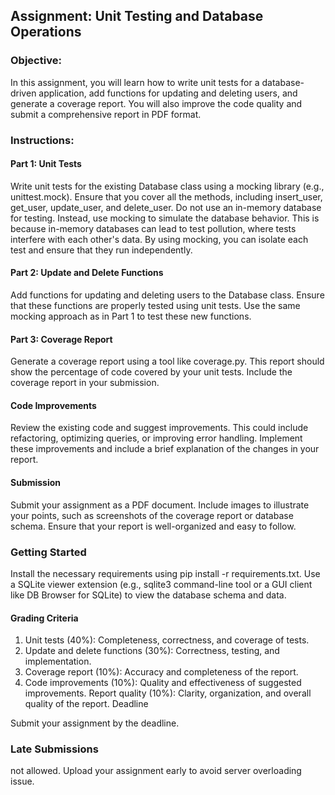  ## Assignment: Unit Testing and Database Operations

### Objective:

In this assignment, you will learn how to write unit tests for a database-driven application, add functions for updating and deleting users, and generate a coverage report. You will also improve the code quality and submit a comprehensive report in PDF format.

### Instructions:

#### Part 1: Unit Tests

Write unit tests for the existing Database class using a mocking library (e.g., unittest.mock). Ensure that you cover all the methods, including insert_user, get_user, update_user, and delete_user.
Do not use an in-memory database for testing. Instead, use mocking to simulate the database behavior. This is because in-memory databases can lead to test pollution, where tests interfere with each other's data. By using mocking, you can isolate each test and ensure that they run independently.

#### Part 2: Update and Delete Functions

Add functions for updating and deleting users to the Database class. Ensure that these functions are properly tested using unit tests.
Use the same mocking approach as in Part 1 to test these new functions.

#### Part 3: Coverage Report

Generate a coverage report using a tool like coverage.py. This report should show the percentage of code covered by your unit tests.
Include the coverage report in your submission.

#### Code Improvements

Review the existing code and suggest improvements. This could include refactoring, optimizing queries, or improving error handling.
Implement these improvements and include a brief explanation of the changes in your report.

#### Submission

Submit your assignment as a PDF document.
Include images to illustrate your points, such as screenshots of the coverage report or database schema.
Ensure that your report is well-organized and easy to follow.

### Getting Started

Install the necessary requirements using pip install -r requirements.txt.
Use a SQLite viewer extension (e.g., sqlite3 command-line tool or a GUI client like DB Browser for SQLite) to view the database schema and data.

#### Grading Criteria

1. Unit tests (40%): Completeness, correctness, and coverage of tests.
2. Update and delete functions (30%): Correctness, testing, and implementation.
3. Coverage report (10%): Accuracy and completeness of the report.
4. Code improvements (10%): Quality and effectiveness of suggested improvements.
   Report quality (10%): Clarity, organization, and overall quality of the report.
   Deadline

Submit your assignment by the deadline.

### Late Submissions

not allowed. Upload your assignment early to avoid server overloading issue.
